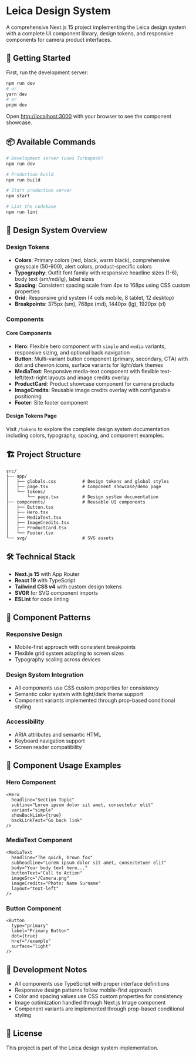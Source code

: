 # Leica Design System

A comprehensive Next.js 15 project implementing the Leica design system with a complete UI component library, design tokens, and responsive components for camera product interfaces.

## 🚀 Getting Started

First, run the development server:

```bash
npm run dev
# or
yarn dev
# or
pnpm dev
```

Open [http://localhost:3000](http://localhost:3000) with your browser to see the component showcase.

## 📦 Available Commands

```bash
# Development server (uses Turbopack)
npm run dev

# Production build
npm run build

# Start production server
npm start

# Lint the codebase
npm run lint
```

## 🎨 Design System Overview

### Design Tokens
- **Colors**: Primary colors (red, black, warm black), comprehensive greyscale (50-900), alert colors, product-specific colors
- **Typography**: Outfit font family with responsive headline sizes (1-6), body text (sm/md/lg), label sizes
- **Spacing**: Consistent spacing scale from 4px to 168px using CSS custom properties
- **Grid**: Responsive grid system (4 cols mobile, 8 tablet, 12 desktop)
- **Breakpoints**: 375px (sm), 768px (md), 1440px (lg), 1920px (xl)

### Components

#### Core Components
- **Hero**: Flexible hero component with `simple` and `media` variants, responsive sizing, and optional back navigation
- **Button**: Multi-variant button component (primary, secondary, CTA) with dot and chevron icons, surface variants for light/dark themes
- **MediaText**: Responsive media-text component with flexible text-left/text-right layouts and image credits overlay
- **ProductCard**: Product showcase component for camera products
- **ImageCredits**: Reusable image credits overlay with configurable positioning
- **Footer**: Site footer component

#### Design Tokens Page
Visit `/tokens` to explore the complete design system documentation including colors, typography, spacing, and component examples.

## 🏗️ Project Structure

```
src/
├── app/
│   ├── globals.css          # Design tokens and global styles
│   ├── page.tsx             # Component showcase/demo page
│   └── tokens/
│       └── page.tsx         # Design system documentation
├── components/              # Reusable UI components
│   ├── Button.tsx
│   ├── Hero.tsx
│   ├── MediaText.tsx
│   ├── ImageCredits.tsx
│   ├── ProductCard.tsx
│   └── Footer.tsx
└── svg/                     # SVG assets
```

## 🛠️ Technical Stack

- **Next.js 15** with App Router
- **React 19** with TypeScript
- **Tailwind CSS v4** with custom design tokens
- **SVGR** for SVG component imports
- **ESLint** for code linting

## 🎯 Component Patterns

### Responsive Design
- Mobile-first approach with consistent breakpoints
- Flexible grid system adapting to screen sizes
- Typography scaling across devices

### Design System Integration
- All components use CSS custom properties for consistency
- Semantic color system with light/dark theme support
- Component variants implemented through prop-based conditional styling

### Accessibility
- ARIA attributes and semantic HTML
- Keyboard navigation support
- Screen reader compatibility

## 🎨 Component Usage Examples

### Hero Component
```tsx
<Hero
  headline="Section Topic"
  subline="Lorem ipsum dolor sit amet, consectetur elit"
  variant="simple"
  showBackLink={true}
  backLinkText="Go back link"
/>
```

### MediaText Component
```tsx
<MediaText
  headline="The quick, brown fox"
  subheadline="Lorem ipsum dolor sit amet, consectetuer elit"
  body="Your body text here..."
  buttonText="Call to Action"
  imageSrc="/Camera.png"
  imageCredits="Photo: Name Surname"
  layout="text-left"
/>
```

### Button Component
```tsx
<Button
  type="primary"
  label="Primary Button"
  dot={true}
  href="/example"
  surface="light"
/>
```

## 🔧 Development Notes

- All components use TypeScript with proper interface definitions
- Responsive design patterns follow mobile-first approach
- Color and spacing values use CSS custom properties for consistency
- Image optimization handled through Next.js Image component
- Component variants are implemented through prop-based conditional styling

## 📄 License

This project is part of the Leica design system implementation.
